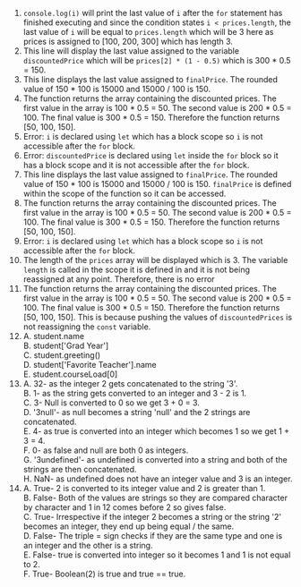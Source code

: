 1. `console.log(i)` will print the last value of `i` after the `for` statement has finished executing and since the condition states `i < prices.length`, the last value of `i` will be equal to `prices.length` which will be 3 here as prices is assigned to [100, 200, 300] which has length 3.
2. This line will display the last value assigned to the variable `discountedPrice` which will be `prices[2] * (1 - 0.5)` which is 300 * 0.5 = 150.
3. This line displays the last value assigned to `finalPrice`. The rounded value of 150 * 100 is 15000 and 15000 / 100 is 150.
4. The function returns the array containing the discounted prices. The first value in the array is 100 * 0.5 = 50. The second value is 200 * 0.5 = 100. The final value is 300 * 0.5 = 150. Therefore the function returns [50, 100, 150].
5. Error: `i` is declared using `let` which has a block scope so `i` is not accessible after the `for` block.
6. Error: `discountedPrice` is declared using `let` inside the `for` block so it has a block scope and it is not accessible after the `for` block.
7. This line displays the last value assigned to `finalPrice`. The rounded value of 150 * 100 is 15000 and 15000 / 100 is 150. `finalPrice` is defined within the scope of the function so it can be accessed.
8. The function returns the array containing the discounted prices. The first value in the array is 100 * 0.5 = 50. The second value is 200 * 0.5 = 100. The final value is 300 * 0.5 = 150. Therefore the function returns [50, 100, 150].
9. Error: `i` is declared using `let` which has a block scope so `i` is not accessible after the `for` block.
10. The length of the `prices` array will be displayed which is 3. The variable `length` is called in the scope it is defined in and it is not being reassigned at any point. Therefore, there is no error
11. The function returns the array containing the discounted prices. The first value in the array is 100 * 0.5 = 50. The second value is 200 * 0.5 = 100. The final value is 300 * 0.5 = 150. Therefore the function returns [50, 100, 150]. This is because pushing the values of `discountedPrices` is not reassigning the `const` variable.
12.  A. student.name <br>
     B. student['Grad Year'] <br> 
     C. student.greeting() <br> 
     D. student['Favorite Teacher'].name <br> 
     E. student.courseLoad[0] <br> 
13.  A. 32- as the integer 2 gets concatenated to the string '3'. <br>
     B. 1- as the string gets converted to an integer and 3 - 2 is 1. <br> 
     C. 3- Null is converted to 0 so we get 3 + 0 = 3. <br> 
     D. '3null'- as null becomes a string 'null' and the 2 strings are concatenated. <br> 
     E. 4- as true is converted into an integer which becomes 1 so we get 1 + 3 = 4. <br> 
     F. 0- as false and null are both 0 as integers. <br>
     G. '3undefined'- as undefined is converted into a string and both of the strings are then concatenated. <br>
     H. NaN- as undefined does not have an integer value and 3 is an integer. <br>
14.  A. True- 2 is converted to its integer value and 2 is greater than 1. <br>
     B. False- Both of the values are strings so they are compared character by character and 1 in 12 comes before 2 so gives false. <br> 
     C. True- Irrespective if the integer 2 becomes a string or the string '2' becomes an integer, they end up being equal / the same. <br> 
     D. False- The triple = sign checks if they are the same type and one is an integer and the other is a string. <br> 
     E. False- true is converted into integer so it becomes 1 and 1 is not equal to 2. <br> 
     F. True- Boolean(2) is true and true == true. <br>

